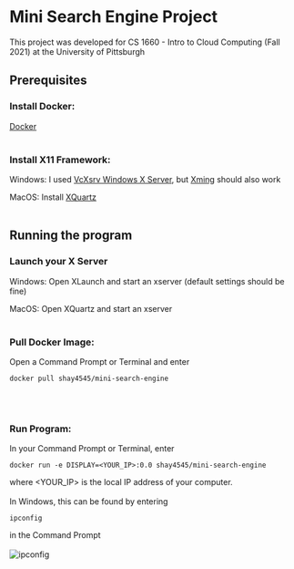 # Mini Search Engine Project
This project was developed for CS 1660 - Intro to Cloud Computing (Fall 2021) at the University of Pittsburgh

## **Prerequisites**

### Install Docker:
[Docker](https://www.docker.com/products/docker-desktop)
<br/><br/>
### Install X11 Framework:
Windows: I used [VcXsrv Windows X Server](https://sourceforge.net/projects/vcxsrv/), but [Xming](https://sourceforge.net/projects/xming/) should also work

MacOS: Install [XQuartz](https://www.xquartz.org/)
<br/><br/>
## **Running the program**

### Launch your X Server
Windows: Open XLaunch and start an xserver (default settings should be fine)

MacOS: Open XQuartz and start an xserver
<br/><br/>
### Pull Docker Image:
Open a Command Prompt or Terminal and enter
```
docker pull shay4545/mini-search-engine
```
<br/><br/>
### Run Program:
In your Command Prompt or Terminal, enter
```
docker run -e DISPLAY=<YOUR_IP>:0.0 shay4545/mini-search-engine
```

where <YOUR_IP> is the local IP address of your computer.
<br/><br/>
In Windows, this can be found by entering
```
ipconfig
```

in the Command Prompt
<br/><br/>
![ipconfig](https://user-images.githubusercontent.com/71043322/139515114-f02a3718-a06a-405d-816e-9f3f3d7b4c1c.PNG)

